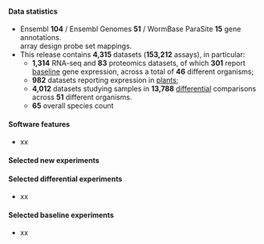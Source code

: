 #### Data statistics

- Ensembl **104** / Ensembl Genomes **51** / WormBase ParaSite **15** gene annotations.   
  array design probe set mappings.   
- This release contains **4,315** datasets (**153,212** assays), in particular:            
  - **1,314** RNA-seq and **83** proteomics datasets, of which **301** report
    [baseline](https://www.ebi.ac.uk/gxa/baseline/experiments) gene expression, across a total of **46** different
    organisms;           
  - **982** datasets reporting expression in [plants](https://www.ebi.ac.uk/gxa/plant/experiments);               
  - **4,012** datasets studying samples in **13,788**
    [differential](https://www.ebi.ac.uk/gxa/experiments?experimentType=Differential) comparisons across **51**
    different organisms.
  - **65** overall species count
  
#### Software features

- xx

#### Selected new experiments

#### Selected differential experiments

- xx

#### Selected baseline experiments

- xx
